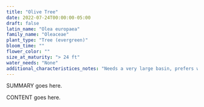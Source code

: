```yaml
---
title: "Olive Tree"
date: 2022-07-24T00:00:00-05:00
draft: false
latin_name: "Olea europaea"
family_name: "Oleaceae"
plant_type: "Tree (evergreen)"
bloom_time: ""
flower_color: ""
size_at_maturity: "> 24 ft"
water_needs: "None"
additional_characteristices_notes: "Needs a very large basin, prefers wind protection."
---
```


SUMMARY goes here.

<!--more-->

CONTENT goes here.
